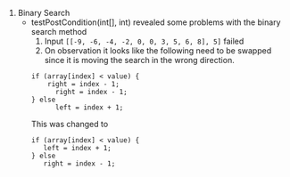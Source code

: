 1. Binary Search 
    - testPostCondition(int[], int) revealed some problems with the binary search method 
        1. Input `[[-9, -6, -4, -2, 0, 0, 3, 5, 6, 8], 5]` failed
        2. On observation it looks like the following need to be swapped since it is moving the search in the wrong direction.
        ```
        if (array[index] < value) {
            right = index - 1;
              right = index - 1;
        } else
              left = index + 1;
        ```  
        This was changed to 
         ```
         if (array[index] < value) {
            left = index + 1;
         } else
            right = index - 1;
         ```
        